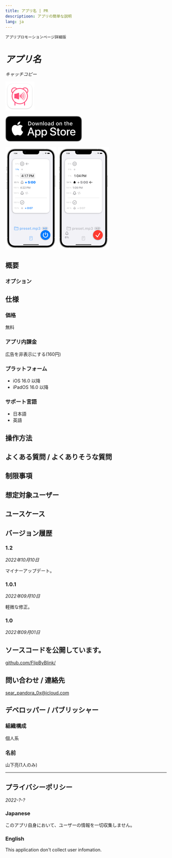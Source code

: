```yaml
---
title: アプリ名 | PR
descriptioon: アプリの簡単な説明
lang: ja
---
```


`アプリプロモーションページ詳細版`

_アプリ名_
========
_キャッチコピー_

<img src="Icon.png" width="90">

[![AppStore link](App_Store_Badge.svg)](https://apps.apple.com/app/)

<img src="Screenshot1.png" width="160">
<img src="Screenshot2.png" width="160">

概要
----
### オプション

仕様
----
### 価格
無料

### アプリ内課金
広告を非表示にする(160円)

### プラットフォーム
- iOS 16.0 以降
- iPadOS 16.0 以降

### サポート言語
- 日本語
- 英語

操作方法
-------

よくある質問 / よくありそうな質問
--------------------------

制限事項
-------

想定対象ユーザー
-------------

ユースケース
----------

バージョン履歴
------------
### 1.2
_2022年10月10日_
<pre>マイナーアップデート。</pre>

### 1.0.1
_2022年09月10日_
<pre>軽微な修正。</pre>

### 1.0
_2022年09月01日_

ソースコードを公開しています。
------------------------
[github.com/FlipByBlink/](https://github.com/FlipByBlink/)

問い合わせ / 連絡先
-----------------
sear_pandora_0x@icloud.com

デベロッパー / パブリッシャー
-------------------------
### 組織構成
個人系

### 名前
山下亮(1人のみ)


---

プライバシーポリシー
-----------------
_2022-?-?_

### Japanese
このアプリ自身において、ユーザーの情報を一切収集しません。

### English
This application don't collect user infomation.
